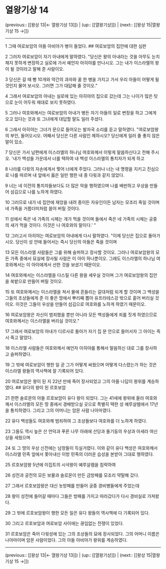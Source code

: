 # 열왕기상 14

(previous:: [[왕상 13|← 열왕기상 13]]) | (up:: [[열왕기상]]) | (next:: [[왕상 15|열왕기상 15 →]])

***




1 
그때 여로보암의 아들 아비야가 병이 들었다. ## 여로보암의 집안에 대한 심판 



2 
그러자 여로보암이 자기 아내에게 말하였다. "당신은 왕의 아내라는 것을 아무도 눈치채지 못하게 변장하고 실로에 가서 예언자 아히야를 만나시오. 그는 내가 이스라엘의 왕이 될 것이라고 말해 준 사람이오. 



3 
당신은 갈 때 빵 10개와 약간의 과자와 꿀 한 병을 가지고 가서 우리 아들이 어떻게 될 것인지 물어 보시오. 그러면 그가 대답해 줄 것이오." 



4 
그래서 여로보암의 아내는 실로에 있는 아히야의 집으로 갔는데 그는 나이가 많은 탓으로 눈이 어두워 제대로 보지 못하였다. 



5 
그러나 여호와께서는 여로보암의 아내가 병든 자기 아들의 일로 변장을 하고 그에게 오고 있다는 것과 또 그녀에게 대답할 말도 일러 주셨다. 



6 
그래서 아히야는 그녀가 문으로 들어오는 발자국 소리를 듣고 말하였다. "여로보암왕의 부인, 들어오시오. 어째서 당신은 다른 사람인 체하시오? 당신에게 일러 줄 좋지 않은 말이 있소. 



7 
당신은 가서 남편에게 이스라엘의 하나님 여호와께서 이렇게 말씀하신다고 전해 주시오. '내가 백성들 가운데서 너를 택하여 내 백성 이스라엘의 통치자가 되게 하고 



8 
나라를 다윗의 자손에게서 찢어 너에게 주었다. 그러나 너는 내 명령을 지키고 진심으로 나를 따르며 내 앞에서 옳은 일만 행한 내 종 다윗과 같지 않았다. 



9 
너는 네 이전의 통치자들보다도 더 많은 악을 행하였으며 나를 배반하고 우상을 만들어 섬김으로 나를 노하게 하였다. 



10 
그러므로 내가 네 집안에 재앙을 내려 종이든 자유인이든 남자는 모조리 죽일 것이며 네 가족을 거름더미처럼 쓸어 버릴 것이다. 



11 
성에서 죽은 네 가족의 시체는 개가 먹을 것이며 들에서 죽은 네 가족의 시체는 공중의 새가 먹을 것이다. 이것은 나 여호와의 말이다.' " 



12 
그러고서 아히야는 여로보암의 아내에게 다시 말하였다. "이제 당신은 집으로 돌아가시오. 당신이 성 안에 들어서는 즉시 당신의 아들은 죽을 것이며 



13 
모든 이스라엘 사람들은 그를 위해 슬퍼하고 장사할 것이오. 그러나 여로보암왕의 모든 가족 중에서 묘실에 장사될 사람은 이 아이 하나뿐이오. 그래도 이스라엘의 하나님 여호와께서는 이 아이에게서 선한 것을 보셨기 때문이오. 



14 
여호와께서는 이스라엘을 다스릴 다른 왕을 세우실 것이며 그가 여로보암왕의 집안을 쑥밭으로 만들어 버릴 것이오. 



15 
또 여호와께서는 이스라엘을 쳐서 물에 흔들리는 갈대처럼 되게 할 것이며 그 백성을 그들의 조상들에게 준 이 좋은 땅에서 뿌리째 뽑아 유프라테스강 밖으로 흩어 버리실 것이오. 이것은 그들이 우상을 만들어 섬김으로 여호와를 노하게 하였기 때문이오. 



16 
여로보암왕은 자신이 범죄했을 뿐만 아니라 모든 백성들에게 죄를 짓게 하였으므로 여호와께서는 이스라엘을 버리실 것이오." 



17 
그래서 여로보암의 아내가 디르사로 돌아가 자기 집 문 안으로 들어서자 그 아이는 즉시 죽고 말았다. 



18 
이스라엘 사람들은 여호와께서 예언자 아히야를 통해서 말씀하신 대로 그를 장사하고 슬퍼하였다. 



19 
그 밖에 여로보암이 행한 일 곧 그가 어떻게 싸웠으며 어떻게 다스렸는가 하는 것은 이스라엘 왕들의 역사책에 잘 기록되어 있다. 



20 
여로보암은 왕이 된 지 22년 만에 죽어 장사되었고 그의 아들 나답이 왕위를 계승하였다. ## 유다의 왕이 된 르호보암 



21 
한편 솔로몬의 아들 르호보암이 유다 왕이 되었다. 그는 41세에 왕위에 올라 여호와께서 이스라엘의 모든 땅 중에서 경배받으실 곳으로 특별히 택한 성 예루살렘에서 17년을 통치하였다. 그리고 그의 어머니는 암몬 사람 나아마였다. 



22 
유다 백성들도 여호와께 범죄하여 그 조상들보다 여호와를 더 노하게 하였다. 



23 
그들도 역시 높은 산 언덕과 푸른 나무 아래에 산당과 돌기둥의 우상과 아세라 여신상을 세웠으며 



24 
또 그 땅의 우상 신전에는 남창들이 득실거렸다. 이와 같이 유다 백성은 여호와께서 이스라엘 민족 앞에서 쫓아내신 이방 민족의 더러운 습성을 본받아 그대로 행하였다. 



25 
르호보암왕 5년에 이집트의 시삭왕이 예루살렘을 침략하여 



26 
성전과 궁전의 모든 보물과 솔로몬이 만든 금방패를 모조리 약탈해 갔다. 



27 
그래서 르호보암왕은 대신 놋방패를 만들어 궁중 경비병들에게 주었는데 



28 
왕이 성전에 들어갈 때마다 그들은 방패를 가지고 따라갔다가 다시 경비실로 가져왔다. 



29 
그 밖에 르호보암왕이 행한 모든 일은 유다 왕들의 역사책에 다 기록되어 있다. 



30 
그리고 르호보암과 여로보암 사이에는 끊임없는 전쟁이 있었다. 



31 
르호보암은 죽어 다윗성에 있는 그의 조상들의 묘에 장사되었다. 그의 어머니 이름은 나아마이며 암몬 사람이었다. 그의 아들 아비야가 왕위를 계승하였다.

***

(previous:: [[왕상 13|← 열왕기상 13]]) | (up:: [[열왕기상]]) | (next:: [[왕상 15|열왕기상 15 →]])
